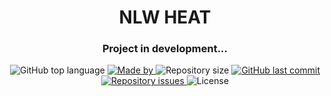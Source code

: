 <h1 align="center">
  NLW HEAT
</h1>

<h3 align="center">
  Project in development...
</h3>

<p align="center">
  <img alt="GitHub top language" src="https://img.shields.io/github/languages/top/GabrielCordeiroDev/PROJECT_NAME">

  <a href="https://www.linkedin.com/in/dev-gabriel-cordeiro/">
    <img alt="Made by" src="https://img.shields.io/badge/made%20by-Gabriel%20Cordeiro-gree">
  </a>
  
  <img alt="Repository size" src="https://img.shields.io/github/repo-size/GabrielCordeiroDev/PROJECT_NAME">
  
  <a href="https://github.com/GabrielCordeiroDev/PROJECT_NAME/commits/main">
    <img alt="GitHub last commit" src="https://img.shields.io/github/last-commit/GabrielCordeiroDev/PROJECT_NAME">
  </a>
  
  <a href="https://github.com/GabrielCordeiroDev/PROJECT_NAME/issues">
    <img alt="Repository issues" src="https://img.shields.io/github/issues/GabrielCordeiroDev/PROJECT_NAME">
  </a>
  
  <img alt="License" src="https://img.shields.io/github/license/GabrielCordeiroDev/PROJECT_NAME">
</p>
